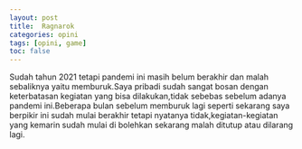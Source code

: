 ```yaml
---
layout: post
title:  Ragnarok
categories: opini
tags: [opini, game] 
toc: false
---
```


Sudah tahun 2021 tetapi pandemi ini masih belum berakhir dan malah sebaliknya yaitu memburuk.Saya pribadi sudah sangat bosan dengan keterbatasan kegiatan yang bisa dilakukan,tidak sebebas sebelum adanya pandemi ini.Beberapa bulan sebelum memburuk lagi seperti sekarang saya berpikir ini sudah mulai berakhir tetapi nyatanya tidak,kegiatan-kegiatan yang kemarin sudah mulai di bolehkan sekarang malah ditutup atau dilarang lagi.